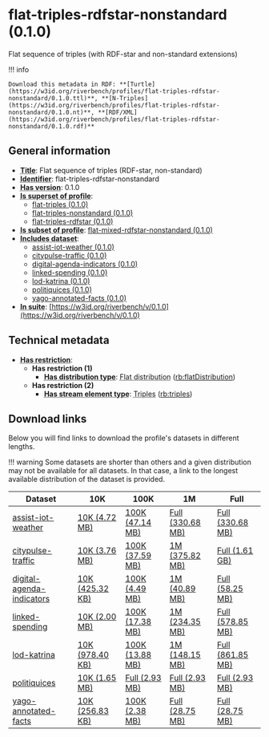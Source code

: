 # flat-triples-rdfstar-nonstandard (0.1.0)

Flat sequence of triples (with RDF-star and non-standard extensions)

!!! info

    Download this metadata in RDF: **[Turtle](https://w3id.org/riverbench/profiles/flat-triples-rdfstar-nonstandard/0.1.0.ttl)**, **[N-Triples](https://w3id.org/riverbench/profiles/flat-triples-rdfstar-nonstandard/0.1.0.nt)**, **[RDF/XML](https://w3id.org/riverbench/profiles/flat-triples-rdfstar-nonstandard/0.1.0.rdf)**



## General information

- **<abbr title="A name given to the resource.">Title</abbr>**: Flat sequence of triples (RDF-star, non-standard)
- **<abbr title="An unambiguous reference to the resource within a given context.">Identifier</abbr>**: flat-triples-rdfstar-nonstandard
- **<abbr title="Version tag of an artifact">Has version</abbr>**: 0.1.0
- **<abbr title="Indicates that this profile contains all datasets of the other profile">Is superset of profile</abbr>**: 
    - [flat-triples (0.1.0)](https://w3id.org/riverbench/profiles/flat-triples/0.1.0)
    - [flat-triples-nonstandard (0.1.0)](https://w3id.org/riverbench/profiles/flat-triples-nonstandard/0.1.0)
    - [flat-triples-rdfstar (0.1.0)](https://w3id.org/riverbench/profiles/flat-triples-rdfstar/0.1.0)
- **<abbr title="Indicates that this profile's datasets are all in the other profile">Is subset of profile</abbr>**: [flat-mixed-rdfstar-nonstandard (0.1.0)](https://w3id.org/riverbench/profiles/flat-mixed-rdfstar-nonstandard/0.1.0)
- **<abbr title="Indicates which datasets are included in the profile">Includes dataset</abbr>**: 
    - [assist-iot-weather (0.1.0)](https://w3id.org/riverbench/datasets/assist-iot-weather/0.1.0)
    - [citypulse-traffic (0.1.0)](https://w3id.org/riverbench/datasets/citypulse-traffic/0.1.0)
    - [digital-agenda-indicators (0.1.0)](https://w3id.org/riverbench/datasets/digital-agenda-indicators/0.1.0)
    - [linked-spending (0.1.0)](https://w3id.org/riverbench/datasets/linked-spending/0.1.0)
    - [lod-katrina (0.1.0)](https://w3id.org/riverbench/datasets/lod-katrina/0.1.0)
    - [politiquices (0.1.0)](https://w3id.org/riverbench/datasets/politiquices/0.1.0)
    - [yago-annotated-facts (0.1.0)](https://w3id.org/riverbench/datasets/yago-annotated-facts/0.1.0)
- **<abbr title="Indicates the benchmark suite to which a dataset or profile belongs">In suite</abbr>**: [https://w3id.org/riverbench/v/0.1.0](https://w3id.org/riverbench/v/0.1.0)

## Technical metadata

- **<abbr title="Has profile restriction. The restrictions are joined with the AND operator.">Has restriction</abbr>**: 
    - **Has restriction (1)**    
        - **<abbr title="Indicates the type of RiverBench dataset distribution">Has distribution type</abbr>**: <abbr title="The dataset is distributed as a single flat file.">Flat distribution</abbr> ([rb:flatDistribution](https://w3id.org/riverbench/schema/metadata#flatDistribution))
    - **Has restriction (2)**    
        - **<abbr title="Indicates the type of contents of each stream element">Has stream element type</abbr>**: <abbr title="Triple streams consist of elements, where each element is an RDF graph.">Triples</abbr> ([rb:triples](https://w3id.org/riverbench/schema/metadata#triples))


## Download links

Below you will find links to download the profile's datasets in different lengths.

!!! warning
    Some datasets are shorter than others and a given distribution may not be available for all datasets.
    In that case, a link to the longest available distribution of the dataset is provided.

Dataset | 10K | 100K | 1M | Full
--- | --- | --- | --- | ---
[assist-iot-weather](https://w3id.org/riverbench/datasets/assist-iot-weather/0.1.0) | [10K (4.72 MB)](https://w3id.org/riverbench/datasets/assist-iot-weather/0.1.0/files/flat_10K.nt.gz) | [100K (47.14 MB)](https://w3id.org/riverbench/datasets/assist-iot-weather/0.1.0/files/flat_100K.nt.gz) | [Full (330.68 MB)](https://w3id.org/riverbench/datasets/assist-iot-weather/0.1.0/files/flat_full.nt.gz) | [Full (330.68 MB)](https://w3id.org/riverbench/datasets/assist-iot-weather/0.1.0/files/flat_full.nt.gz)
[citypulse-traffic](https://w3id.org/riverbench/datasets/citypulse-traffic/0.1.0) | [10K (3.76 MB)](https://w3id.org/riverbench/datasets/citypulse-traffic/0.1.0/files/flat_10K.nt.gz) | [100K (37.59 MB)](https://w3id.org/riverbench/datasets/citypulse-traffic/0.1.0/files/flat_100K.nt.gz) | [1M (375.82 MB)](https://w3id.org/riverbench/datasets/citypulse-traffic/0.1.0/files/flat_1M.nt.gz) | [Full (1.61 GB)](https://w3id.org/riverbench/datasets/citypulse-traffic/0.1.0/files/flat_full.nt.gz)
[digital-agenda-indicators](https://w3id.org/riverbench/datasets/digital-agenda-indicators/0.1.0) | [10K (425.32 KB)](https://w3id.org/riverbench/datasets/digital-agenda-indicators/0.1.0/files/flat_10K.nt.gz) | [100K (4.49 MB)](https://w3id.org/riverbench/datasets/digital-agenda-indicators/0.1.0/files/flat_100K.nt.gz) | [1M (40.89 MB)](https://w3id.org/riverbench/datasets/digital-agenda-indicators/0.1.0/files/flat_1M.nt.gz) | [Full (58.25 MB)](https://w3id.org/riverbench/datasets/digital-agenda-indicators/0.1.0/files/flat_full.nt.gz)
[linked-spending](https://w3id.org/riverbench/datasets/linked-spending/0.1.0) | [10K (2.00 MB)](https://w3id.org/riverbench/datasets/linked-spending/0.1.0/files/flat_10K.nt.gz) | [100K (17.38 MB)](https://w3id.org/riverbench/datasets/linked-spending/0.1.0/files/flat_100K.nt.gz) | [1M (234.35 MB)](https://w3id.org/riverbench/datasets/linked-spending/0.1.0/files/flat_1M.nt.gz) | [Full (578.85 MB)](https://w3id.org/riverbench/datasets/linked-spending/0.1.0/files/flat_full.nt.gz)
[lod-katrina](https://w3id.org/riverbench/datasets/lod-katrina/0.1.0) | [10K (978.40 KB)](https://w3id.org/riverbench/datasets/lod-katrina/0.1.0/files/flat_10K.nt.gz) | [100K (13.88 MB)](https://w3id.org/riverbench/datasets/lod-katrina/0.1.0/files/flat_100K.nt.gz) | [1M (148.15 MB)](https://w3id.org/riverbench/datasets/lod-katrina/0.1.0/files/flat_1M.nt.gz) | [Full (861.85 MB)](https://w3id.org/riverbench/datasets/lod-katrina/0.1.0/files/flat_full.nt.gz)
[politiquices](https://w3id.org/riverbench/datasets/politiquices/0.1.0) | [10K (1.65 MB)](https://w3id.org/riverbench/datasets/politiquices/0.1.0/files/flat_10K.nt.gz) | [Full (2.93 MB)](https://w3id.org/riverbench/datasets/politiquices/0.1.0/files/flat_full.nt.gz) | [Full (2.93 MB)](https://w3id.org/riverbench/datasets/politiquices/0.1.0/files/flat_full.nt.gz) | [Full (2.93 MB)](https://w3id.org/riverbench/datasets/politiquices/0.1.0/files/flat_full.nt.gz)
[yago-annotated-facts](https://w3id.org/riverbench/datasets/yago-annotated-facts/0.1.0) | [10K (256.83 KB)](https://w3id.org/riverbench/datasets/yago-annotated-facts/0.1.0/files/flat_10K.nt.gz) | [100K (2.38 MB)](https://w3id.org/riverbench/datasets/yago-annotated-facts/0.1.0/files/flat_100K.nt.gz) | [Full (28.75 MB)](https://w3id.org/riverbench/datasets/yago-annotated-facts/0.1.0/files/flat_full.nt.gz) | [Full (28.75 MB)](https://w3id.org/riverbench/datasets/yago-annotated-facts/0.1.0/files/flat_full.nt.gz)